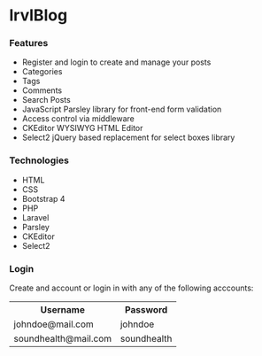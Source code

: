 # lrvlBlog


<h3>Features</h3>


<ul>
<li>Register and login to create and manage your posts</li>
<li>Categories</li>
<li>Tags</li>
<li>Comments</li>
<li>Search Posts</li>
<li>JavaScript Parsley library for front-end form validation</li>
<li>Access control via middleware</li>
<li>CKEditor WYSIWYG HTML Editor</li>
<li>Select2 jQuery based replacement for select boxes library</li>
</ul>



<h3>Technologies</h3>


<ul>
<li>HTML</li>
<li>CSS</li>
<li>Bootstrap 4</li>
<li>PHP</li>
<li>Laravel</li>
<li>Parsley</li>
<li>CKEditor</li>
<li>Select2</li>
</ul>



<h3>Login</h3>

Create and account or login in with any of the following acccounts:

<table>
<tr>
  <th>Username</th>
  <th>Password</th>
</tr>
<tr>
  <td>johndoe@mail.com</td>
  <td>johndoe</td>
</tr>
<tr>
  <td>soundhealth@mail.com</td>
  <td>soundhealth</td>
 </tr>
</table>